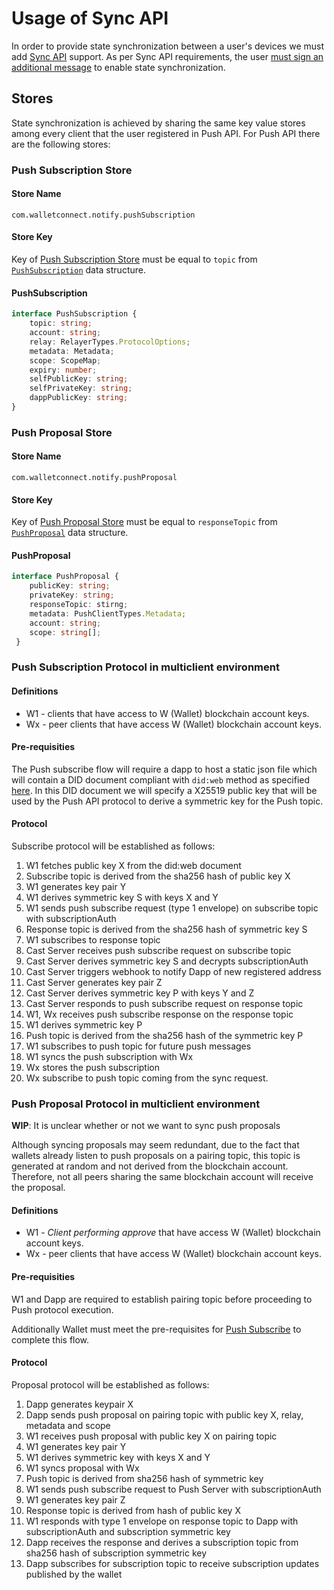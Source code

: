 # Usage of Sync API

In order to provide state synchronization between a user's devices we must add [Sync API](../core/sync/readme.md) support. As per Sync API requirements, the user [must sign an additional message](../core/sync/sync-protocol.md#generating-a-message-to-sign) to enable state synchronization. 

## Stores 

State synchronization is achieved by sharing the same key value stores among every client that the user
registered in Push API. For Push API there are the following stores:


### Push Subscription Store

#### Store Name
`com.walletconnect.notify.pushSubscription`

#### Store Key

Key of [Push Subscription Store](#push-subscription-store) must be equal to `topic` from
[`PushSubscription`](#pushsubscription) data structure. 

#### PushSubscription

```typescript
interface PushSubscription {
    topic: string;
    account: string;
    relay: RelayerTypes.ProtocolOptions;
    metadata: Metadata;
    scope: ScopeMap;
    expiry: number;
    selfPublicKey: string;
    selfPrivateKey: string;
    dappPublicKey: string;
}
```

### Push Proposal Store

#### Store Name
`com.walletconnect.notify.pushProposal`

#### Store Key

Key of [Push Proposal Store](#push-proposal-store) must be equal to `responseTopic` from
[`PushProposal`](#pushproposal) data structure. 

#### PushProposal

```typescript
interface PushProposal {
    publicKey: string;
    privateKey: string;
    responseTopic: stirng;
    metadata: PushClientTypes.Metadata;
    account: string;
    scope: string[];
 }
 ```

### Push Subscription Protocol in multiclient environment

#### Definitions
- W1 - clients that have access to W (Wallet) blockchain account keys.
- Wx - peer clients that have access W (Wallet) blockchain account keys. 

#### Pre-requisities
The Push subscribe flow will require a dapp to host a static json file which will contain a DID document compliant with `did:web` method as specified [here](https://w3c-ccg.github.io/did-method-web/). In this DID document we will specify a X25519 public key that will be used by the Push API protocol to derive a symmetric key for the Push topic.

#### Protocol
Subscribe protocol will be established as follows:

1. W1 fetches public key X from the did:web document
2. Subscribe topic is derived from the sha256 hash of public key X
3. W1 generates key pair Y
4. W1 derives symmetric key S with keys X and Y
5. W1 sends push subscribe request (type 1 envelope) on subscribe topic with subscriptionAuth
7. Response topic is derived from the sha256 hash of symmetric key S
8. W1 subscribes to response topic
10. Cast Server receives push subscribe request on subscribe topic
11. Cast Server derives symmetric key S and decrypts subscriptionAuth
12. Cast Server triggers webhook to notify Dapp of new registered address
13. Cast Server generates key pair Z
14. Cast Server derives symmetric key P with keys Y and Z
15. Cast Server responds to push subscribe request on response topic
16. W1, Wx receives push subscribe response on the response topic
17. W1 derives symmetric key P
18. Push topic is derived from the sha256 hash of the symmetric key P
19. W1 subscribes to push topic for future push messages
20. W1 syncs the push subscription with Wx
21. Wx stores the push subscription
22. Wx subscribe to push topic coming from the sync request.

### Push Proposal Protocol in multiclient environment

**WIP**: It is unclear whether or not we want to sync push proposals

Although syncing proposals may seem redundant, due to the fact that wallets already listen to push
proposals on a pairing topic, this topic is generated at random and not derived from the blockchain
account. Therefore, not all peers sharing the same blockchain account will receive the proposal.

#### Definitions
- W1 - *Client performing approve* that have access W (Wallet) blockchain account keys.
- Wx - peer clients that have access W (Wallet) blockchain account keys. 

#### Pre-requisities
W1 and Dapp are required to establish pairing topic before proceeding to Push protocol execution.

Additionally Wallet must meet the pre-requisites for [Push Subscribe](./push-subscribe.md) to complete this flow.

#### Protocol
Proposal protocol will be established as follows:

1. Dapp generates keypair X
2. Dapp sends push proposal on pairing topic with public key X, relay, metadata and scope
3. W1 receives push proposal with public key X on pairing topic
4. W1 generates key pair Y
5. W1 derives symmetric key with keys X and Y
6. W1 syncs proposal with Wx
7. Push topic is derived from sha256 hash of symmetric key 
8. W1 sends push subscribe request to Push Server with subscriptionAuth
9. W1 generates key pair Z
10. Response topic is derived from hash of public key X
11. W1 responds with type 1 envelope on response topic to Dapp with subscriptionAuth and subscription symmetric key
12. Dapp receives the response and derives a subscription topic from sha256 hash of subscription symmetric key
13. Dapp subscribes for subscription topic to receive subscription updates published by the wallet


